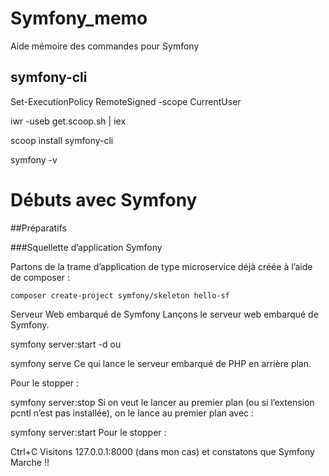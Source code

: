 # Symfony_memo
Aide mémoire des commandes pour Symfony

## symfony-cli

Set-ExecutionPolicy RemoteSigned -scope CurrentUser

iwr -useb get.scoop.sh | iex

scoop install symfony-cli

symfony -v

##

# Débuts avec Symfony

##Préparatifs

###Squellette d’application Symfony

Partons de la trame d’application de type microservice déjà créée à l’aide de composer :

`composer create-project symfony/skeleton hello-sf`

Serveur Web embarqué de Symfony
Lançons le serveur web embarqué de Symfony.

symfony server:start -d
ou

symfony serve
Ce qui lance le serveur embarqué de PHP en arrière plan.

Pour le stopper :

symfony server:stop
Si on veut le lancer au premier plan (ou si l’extension pcntl n’est pas installée), on le lance au premier plan avec :

symfony server:start
Pour le stopper :

Ctrl+C
Visitons 127.0.0.1:8000 (dans mon cas) et constatons que Symfony Marche !!
